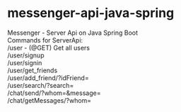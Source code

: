 # messenger-api-java-spring
Messenger - Server Api on Java Spring Boot <br />
Commands for ServerApi: <br />
/user - (@GET) Get all users <br />
/user/signup <br />
/user/signin <br />
/user/get_friends <br />
/user/add_friend/?idFriend= <br />
/user/search/?search= <br />
/chat/send/?whom=&message= <br />
/chat/getMessages/?whom= <br />
